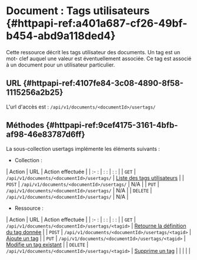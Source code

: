 # Document : Tags utilisateurs {#httpapi-ref:a401a687-cf26-49bf-b454-abd9a118ded4}

Cette ressource décrit les tags utilisateur des documents.  Un tag est un mot-
clef auquel une valeur est éventuellement associée. Ce tag est associé à
un document pour un utilisateur particulier. 

## URL  {#httpapi-ref:4107fe84-3c08-4890-8f58-1115256a2b25}

L'url d'accès est : `/api/v1/documents/<documentId>/usertags/`

## Méthodes  {#httpapi-ref:9cef4175-3161-4bfb-af98-46e83787d6ff}

La sous-collection usertags implémente les éléments suivants :

* Collection :

| Action   | URL                                          | Action effectuée                                      |
| :-     : | :                                          : | :                                                   : |
| `GET`    | `/api/v1/documents/<documentId>/usertags/`   | [Liste des tags utilisateurs][get_usertag_list]       |
| `POST`   | `/api/v1/documents/<documentId>/usertags/`   | N/A                                                   |
| `PUT`    | `/api/v1/documents/<documentId>/usertags/`   | N/A                                                   |
| `DELETE` | `/api/v1/documents/<documentId>/usertags/`   | N/A                                                   |

* Ressource :

| Action   | URL                                                     | Action effectuée                                              |
| :-     : | :                                                     : | :                                                           : |
| `GET`    | `/api/v1/documents/<documentId>/usertags/<tagid>`       | [Retourne la définition du tag donnée][get_usertag]           |
| `POST`   | `/api/v1/documents/<documentId>/usertags/<tagid>`       | [Ajoute un tag][post_usertag]                                 |
| `PUT`    | `/api/v1/documents/<documentId>/usertags/<tagid>`       | [Modifie un tag existant][put_usertag]                        |
| `DELETE` | `/api/v1/documents/<documentId>/usertags/<tagid>`       | [Supprime un tag][delete_usertag]                             |
|          |                                                         |                                                               |


<!-- links -->
[get_usertag_list]:     #httpapi-ref:4d01fe57-4cd9-4989-adb8-f088762e4236
[get_usertag]:          #httpapi-ref:1ecfb964-e7ff-4adc-b874-f6887b800fc5
[post_usertag]:         #httpapi-ref:8f415def-6741-49a9-b0dd-fb7824c648be
[put_usertag]:          #httpapi-ref:bcca7517-ecff-4e8a-8339-e8defa71bc4c
[delete_usertag]:       #httpapi-ref:433d5c93-a890-4da2-b0a9-3e4089c14d3d